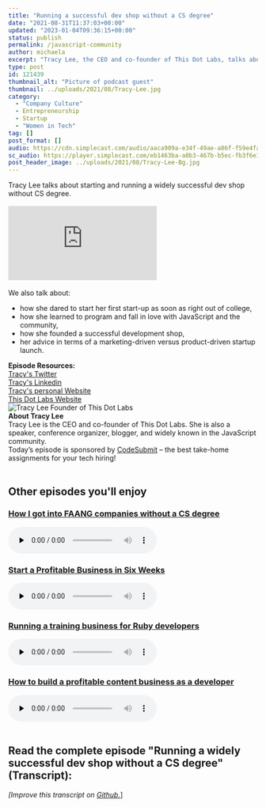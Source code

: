 ```yaml
---
title: "Running a successful dev shop without a CS degree"
date: "2021-08-31T11:37:03+00:00"
updated: "2023-01-04T09:36:15+00:00"
status: publish
permalink: /javascript-community
author: michaela
excerpt: "Tracy Lee, the CEO and co-founder of This Dot Labs, talks about starting and running a widely successful dev shop."
type: post
id: 121439
thumbnail_alt: "Picture of podcast guest"
thumbnail: ../uploads/2021/08/Tracy-Lee.jpg
category:
  - "Company Culture"
  - Entrepreneurship
  - Startup
  - "Women in Tech"
tag: []
post_format: []
audio: https://cdn.simplecast.com/audio/aaca909a-e34f-49ae-a86f-f59e4fa807f0/episodes/eb1463ba-a0b3-467b-b5ec-fb3f6e134eed/audio/58495076-bddd-4a33-8327-eda0468c582c/default_tc.mp3
sc_audio: https://player.simplecast.com/eb1463ba-a0b3-467b-b5ec-fb3f6e134eed?dark=false
post_header_image: ../uploads/2021/08/Tracy-Lee-Bg.jpg
---
```


<div class="episode-about">
Tracy Lee talks about starting and running a widely successful dev shop without CS degree. 
<br/><br/>
<div class="video-container">
<iframe class="video" src="https://www.youtube-nocookie.com/embed/T-lOTDH_Md0" title="YouTube video player" frameborder="0" allow="accelerometer; autoplay; clipboard-write; encrypted-media; gyroscope; picture-in-picture" allowfullscreen></iframe>
</div>
<br/>We also talk about:
    <ul>
        <li>how she dared to start her first start-up as soon as right out of college,</li>
        <li>how she learned to program and fall in love with JavaScript and the community,</li>
        <li>how she founded a successful development shop,</li>
        <li>her advice in terms of a marketing-driven versus product-driven startup launch.</li>
    </ul>
</div>
<div class=" episode-links">
<b>Episode Resources:</b><br/>
<a href="https://twitter.com/ladyleet)"> Tracy's Twitter</a><br/>
<a href="https://www.](https://www.linkedin.com/in/tracyslee/">Tracy's Linkedin</a><br/>
<a href="https://www.ladyleet.com/">Tracy's personal Website</a><br/>
<a href="https://www.ladyleet.com/">This Dot Labs Website</a><br/>
</div>

<div class="row pt-2 align-items-center">
    <div class="col-4 guest-picture">
    <img src="../uploads/2021/08/Tracy-Lee.jpg" alt="Tracy Lee Founder of This Dot Labs"/>
    </div>
    <div class="col-8 guest-about">
    <b>About Tracy Lee</b><br/>
      Tracy Lee is the CEO and co-founder of This Dot Labs. She is also a speaker, conference organizer, blogger, and widely known in the JavaScript community.
    </div>
</div>

<div class="sponsorship"> Today’s episode is sponsored by <a href="https://codesubmit.io/" target="_blank" rel="noreferrer" >CodeSubmit</a> – the best take-home assignments for your tech hiring! </div>
<br/>
<div>
  <h2>Other episodes you'll enjoy</h2>
    <div class="row-md-6">
      <div class="row g-0 border rounded overflow-hidden flex-md-row mb-4 shadow-sm h-md-250 position-relative">
          <div class="col p-4 d-flex flex-column position-static">
            <h3 class="mb-0"><a href="https://software-engineering-unlocked.com/faang-job-without-cs-degree/">How I got into FAANG companies without a CS degree</a></h3>
  <audio controls preload="none">
                <source src="https://cdn.simplecast.com/audio/aaca909a-e34f-49ae-a86f-f59e4fa807f0/episodes/2ec3af9e-9a17-4ccd-95df-0e9b1a03ecc6/audio/66ec2bf9-b1d0-4ae3-868e-9017bb8cc4ee/default_tc.mp3" />
              </audio>
          </div>
        </div>
      </div>
    	<div class="row-md-6">
      <div class="row g-0 border rounded overflow-hidden flex-md-row mb-4 shadow-sm h-md-250 position-relative">
          <div class="col p-4 d-flex flex-column position-static">
            <h3 class="mb-0"><a href="https://www.software-engineering-unlocked.com/episode-12-profitable-business-courtland-allen/">Start a Profitable Business in Six Weeks</a></h3>
  <audio controls preload="none">
                <source src="https://cdn.simplecast.com/audio/aaca90/aaca909a-e34f-49ae-a86f-f59e4fa807f0/c20424de-dfb3-4ff2-871e-0e64f6809511/courtland-allen-ready_tc.mp3" />
              </audio>
          </div>
        </div>
      </div>
	  <div class="row-md-6">
      <div class="row g-0 border rounded overflow-hidden flex-md-row mb-4 shadow-sm h-md-250 position-relative">
          <div class="col p-4 d-flex flex-column position-static">
            <h3 class="mb-0"><a href="https://www.software-engineering-unlocked.com/wordpress-dev-training-business/">Running a training business for Ruby developers</a></h3>
  <audio controls preload="none">
                <source src="https://cdn.simplecast.com/audio/aaca909a-e34f-49ae-a86f-f59e4fa807f0/episodes/2e4ccaa8-a370-4fd3-b676-8df74ac4bb34/audio/aa0a552b-2390-4064-b0ce-f35e3227ade0/default_tc.mp3" />
              </audio>
          </div>
        </div>
      </div>
		  <div class="row-md-6">
      <div class="row g-0 border rounded overflow-hidden flex-md-row mb-4 shadow-sm h-md-250 position-relative">
          <div class="col p-4 d-flex flex-column position-static">
            <h3 class="mb-0"><a href="https://www.software-engineering-unlocked.com/entrepreneurship-101/">How to build a profitable content business as a developer</a></h3>
  <audio controls preload="none">
                <source src="https://cdn.simplecast.com/audio/aaca909a-e34f-49ae-a86f-f59e4fa807f0/episodes/aeb45b70-2198-4f9a-ba14-ca9eded05e19/audio/ba023e2c-ff2f-4a15-8bb9-6b073ace9b20/default_tc.mp3" />
              </audio>
          </div>
        </div>
      </div>
</div>
<br/>

## Read the complete episode "Running a widely successful dev shop without a CS degree" (Transcript):

_\[Improve this transcript on [Github](https://github.com/mgreiler/se-unlocked/tree/master/Transcripts)_[.](https://github.com/mgreiler/se-unlocked/tree/master/Transcripts)\]
